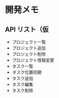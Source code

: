 # 開発メモ

## API リスト（仮
- プロジェクト一覧
- プロジェクト追加
- プロジェクト削除
- プロジェクト情報変更
- タスク一覧
- タスク位置同期
- タスク追加
- タスク編集
- タスク削除